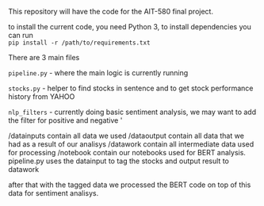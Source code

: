 This repository will have the code for the AIT-580 final project.

to install the current code, you need Python 3, to install dependencies you can run  
`pip install -r /path/to/requirements.txt`

There are 3 main files

`pipeline.py` - where the main logic is currently running

`stocks.py` - helper to find stocks in sentence 
            and to get stock performance history from YAHOO

`nlp_filters` - currently doing basic sentiment analysis, we may want to 
add the filter for positive and negative '

/datainputs contain all data we used
/dataoutput contain all data that we had as a result of our analisys
/datawork contain all intermediate data used for processing
/notebook contain our notebooks used for BERT analysis.
pipeline.py uses the datainput to tag the stocks and output result to datawork

after that with the tagged data we processed the BERT code on top of this data for sentiment analisys.
